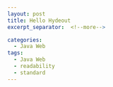 ```yaml
---
layout: post
title: Hello Hydeout
excerpt_separator:  <!--more-->

categories:
  - Java Web
tags:
  - Java Web
  - readability
  - standard
---
```

